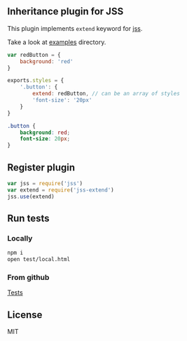 ## Inheritance plugin for JSS

This plugin implements `extend` keyword for [jss](https://github.com/jsstyles/jss).

Take a look at [examples](http://jsstyles.github.io/jss-extend/examples/index.html) directory.


```javascript
var redButton = {
    background: 'red'
}

exports.styles = {
    '.button': {
        extend: redButton, // can be an array of styles
        'font-size': '20px'
    }
}
```
```css
.button {
    background: red;
    font-size: 20px;
}
```

## Register plugin

```javascript
var jss = require('jss')
var extend = require('jss-extend')
jss.use(extend)
```

## Run tests

### Locally
```bash
npm i
open test/local.html
```
### From github

[Tests](https://jsstyles.github.com/jss/test)

## License

MIT
